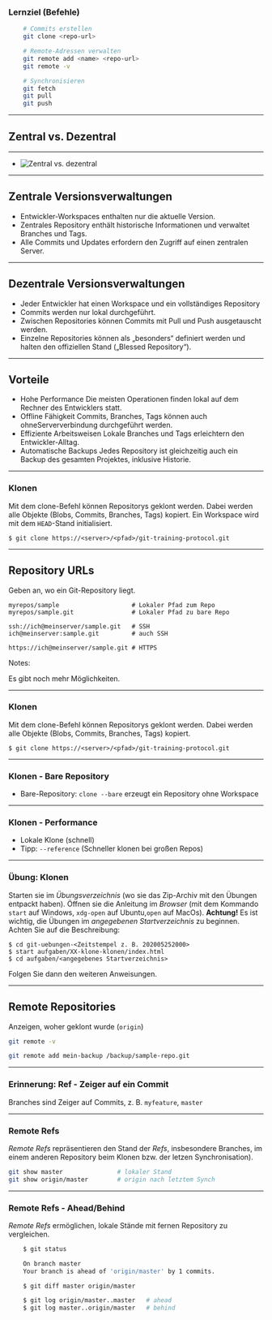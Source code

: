 ### Lernziel (Befehle)

```bash
    # Commits erstellen
    git clone <repo-url>

    # Remote-Adressen verwalten
    git remote add <name> <repo-url>
    git remote -v

    # Synchronisieren
    git fetch
    git pull
    git push
```


---

## Zentral vs. Dezentral


---


 * ![Zentral vs. dezentral](zentral-dezentral.jpg)


---

## Zentrale Versionsverwaltungen

 * Entwickler-Workspaces enthalten nur die aktuelle Version.
 * Zentrales Repository enthält historische Informationen und verwaltet
Branches und Tags.
 * Alle Commits und Updates erfordern den Zugriff auf einen zentralen Server.


---

## Dezentrale Versionsverwaltungen

 * Jeder Entwickler hat einen Workspace und ein vollständiges Repository
 * Commits werden nur lokal durchgeführt.
 * Zwischen Repositories können Commits mit Pull und Push ausgetauscht
werden.
 * Einzelne Repositories können als „besonders“ definiert werden und
halten den offiziellen Stand („Blessed Repository“).


---

## Vorteile

 * Hohe Performance
  Die meisten Operationen finden lokal auf dem Rechner des Entwicklers statt.
 * Offline Fähigkeit
   Commits, Branches, Tags können auch ohneSerververbindung durchgeführt werden.
 * Effiziente Arbeitsweisen
   Lokale Branches und Tags erleichtern den Entwickler-Alltag.
 * Automatische Backups
   Jedes Repository ist gleichzeitig auch ein Backup des gesamten Projektes, inklusive Historie.

---

### Klonen

Mit dem clone-Befehl können Repositorys geklont werden.
Dabei werden alle Objekte (Blobs, Commits, Branches, Tags) kopiert.
Ein Workspace wird mit dem `HEAD`-Stand initialisiert.

```
$ git clone https://<server>/<pfad>/git-training-protocol.git
```


---

## Repository URLs

Geben an, wo ein Git-Repository liegt.

```
myrepos/sample                    # Lokaler Pfad zum Repo
myrepos/sample.git                # Lokaler Pfad zu bare Repo

ssh://ich@meinserver/sample.git   # SSH
ich@meinserver:sample.git         # auch SSH

https://ich@meinserver/sample.git # HTTPS
```


Notes:

Es gibt noch mehr Möglichkeiten.



---


### Klonen

Mit dem clone-Befehl können Repositorys geklont werden. Dabei werden alle
Objekte (Blobs, Commits, Branches, Tags) kopiert.

```
$ git clone https://<server>/<pfad>/git-training-protocol.git
```

---

### Klonen - Bare Repository

 * Bare-Repository: `clone --bare` erzeugt ein Repository ohne Workspace

---


### Klonen - Performance

 * Lokale Klone (schnell)
 * Tipp: `--reference` (Schneller klonen bei großen Repos)


---

### Übung: Klonen

Starten sie im *Übungsverzeichnis* (wo sie das Zip-Archiv mit den
Übungen entpackt haben).
Öffnen sie die Anleitung im *Browser* (mit dem Kommando `start` auf
Windows, `xdg-open` auf Ubuntu,`open` auf MacOs).
**Achtung!** Es ist wichtig, die Übungen im *angegebenen
Startverzeichnis* zu beginnen. Achten Sie auf die Beschreibung:

    $ cd git-uebungen-<Zeitstempel z. B. 202005252000>
    $ start aufgaben/XX-klone-klonen/index.html
    $ cd aufgaben/<angegebenes Startverzeichnis>

Folgen Sie dann den weiteren Anweisungen.

---

## Remote Repositories

Anzeigen, woher geklont wurde (`origin`)

```bash
git remote -v

git remote add mein-backup /backup/sample-repo.git
```


---

### Erinnerung: Ref - Zeiger auf ein Commit

Branches sind Zeiger auf Commits, z. B. `myfeature`, `master`


---

### Remote Refs

*Remote Refs* repräsentieren den Stand der *Refs*, insbesondere Branches,
im einem anderen Repository beim Klonen bzw. der letzen Synchronisation).

```bash
git show master               # lokaler Stand
git show origin/master        # origin nach letztem Synch
```


---

### Remote Refs - Ahead/Behind

*Remote Refs* ermöglichen, lokale Stände mit fernen Repository zu vergleichen.

```bash
    $ git status

    On branch master
    Your branch is ahead of 'origin/master' by 1 commits.

    $ git diff master origin/master

    $ git log origin/master..master   # ahead
    $ git log master..origin/master   # behind
```

